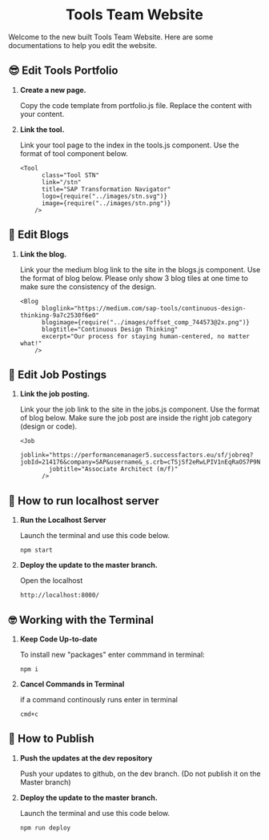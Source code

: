 <h1 align="center">
  Tools Team Website
</h1>

Welcome to the new built Tools Team Website. Here are some documentations to help you edit the website.

## 😎 Edit Tools Portfolio

1.  **Create a new page.**

    Copy the code template from portfolio.js file. Replace the content with your content.

1.  **Link the tool.**

    Link your tool page to the index in the tools.js component. Use the format of tool component below.

    ```
    <Tool
          class="Tool STN"
          link="/stn"
          title="SAP Transformation Navigator"
          logo={require("../images/stn.svg")}
          image={require("../images/stn.png")}
        />
    ```

## 📖 Edit Blogs

1.  **Link the blog.**

    Link your the medium blog link to the site in the blogs.js component. Use the format of blog below. Please only show 3 blog tiles at one time to make sure the consistency of the design.

    ```
    <Blog
          bloglink="https://medium.com/sap-tools/continuous-design-thinking-9a7c2530f6e0"
          blogimage={require("../images/offset_comp_744573@2x.png")}
          blogtitle="Continuous Design Thinking"
          excerpt="Our process for staying human-centered, no matter what!"
        />
    ```

## 💼 Edit Job Postings

1.  **Link the job posting.**

    Link your the job link to the site in the jobs.js component. Use the format of blog below. Make sure the job post are inside the right job category (design or code).

    ```
    <Job
            joblink="https://performancemanager5.successfactors.eu/sf/jobreq?jobId=214176&company=SAP&username&_s.crb=cTSjSf2eRwLPIV1nEqRaOS7P9NE%253d"
            jobtitle="Associate Architect (m/f)"
          />
    ```

## 👀 How to run localhost server

1.  **Run the Localhost Server**

    Launch the terminal and use this code below.

    ```
    npm start
    ```

1.  **Deploy the update to the master branch.**

    Open the localhost

    ```
    http://localhost:8000/
    ```
    
##  🤓 Working with the Terminal


1.  **Keep Code Up-to-date**

    To install new "packages" enter commmand in terminal:

    ```
    npm i
    ```

1.  **Cancel Commands in Terminal**

    if a command continously runs enter in terminal

    ```
    cmd+c
    ```


## 🚀 How to Publish

1.  **Push the updates at the dev repository**

    Push your updates to github, on the dev branch. (Do not publish it on the Master branch)

1.  **Deploy the update to the master branch.**

    Launch the terminal and use this code below.

    ```
    npm run deploy
    ```
